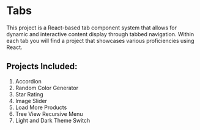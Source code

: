 # Tabs

This project is a React-based tab component system that allows for dynamic and interactive content display through tabbed navigation. Within each tab you will find a project that showcases various proficiencies using React. 

## Projects Included: 

1. Accordion
2. Random Color Generator
3. Star Rating
4. Image Slider
5. Load More Products
6. Tree View Recursive Menu
7. Light and Dark Theme Switch

